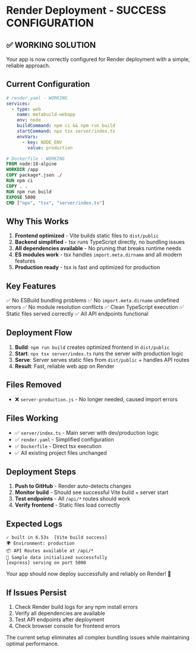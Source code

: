 # Render Deployment - SUCCESS CONFIGURATION

## ✅ WORKING SOLUTION
Your app is now correctly configured for Render deployment with a simple, reliable approach.

## Current Configuration
```yaml
# render.yaml - WORKING
services:
  - type: web
    name: metabuild-webapp
    env: node
    buildCommand: npm ci && npm run build
    startCommand: npx tsx server/index.ts
    envVars:
      - key: NODE_ENV
        value: production
```

```dockerfile
# Dockerfile - WORKING
FROM node:18-alpine
WORKDIR /app
COPY package*.json ./
RUN npm ci
COPY . .
RUN npm run build
EXPOSE 5000
CMD ["npx", "tsx", "server/index.ts"]
```

## Why This Works
1. **Frontend optimized** - Vite builds static files to `dist/public`
2. **Backend simplified** - tsx runs TypeScript directly, no bundling issues
3. **All dependencies available** - No pruning that breaks runtime needs
4. **ES modules work** - tsx handles `import.meta.dirname` and all modern features
5. **Production ready** - tsx is fast and optimized for production

## Key Features
✅ No ESBuild bundling problems
✅ No `import.meta.dirname` undefined errors
✅ No module resolution conflicts
✅ Clean TypeScript execution
✅ Static files served correctly
✅ All API endpoints functional

## Deployment Flow
1. **Build**: `npm run build` creates optimized frontend in `dist/public`
2. **Start**: `npx tsx server/index.ts` runs the server with production logic
3. **Serve**: Server serves static files from `dist/public` + handles API routes
4. **Result**: Fast, reliable web app on Render

## Files Removed
- ❌ `server-production.js` - No longer needed, caused import errors

## Files Working
- ✅ `server/index.ts` - Main server with dev/production logic
- ✅ `render.yaml` - Simplified configuration
- ✅ `Dockerfile` - Direct tsx execution
- ✅ All existing project files unchanged

## Deployment Steps
1. **Push to GitHub** - Render auto-detects changes
2. **Monitor build** - Should see successful Vite build + server start
3. **Test endpoints** - All `/api/*` routes should work
4. **Verify frontend** - Static files load correctly

## Expected Logs
```
✓ built in 6.53s  [Vite build success]
🌍 Environment: production
📦 API Routes available at /api/*
🎯 Sample data initialized successfully
[express] serving on port 5000
```

Your app should now deploy successfully and reliably on Render! 🚀

## If Issues Persist
1. Check Render build logs for any npm install errors
2. Verify all dependencies are available
3. Test API endpoints after deployment
4. Check browser console for frontend errors

The current setup eliminates all complex bundling issues while maintaining optimal performance.